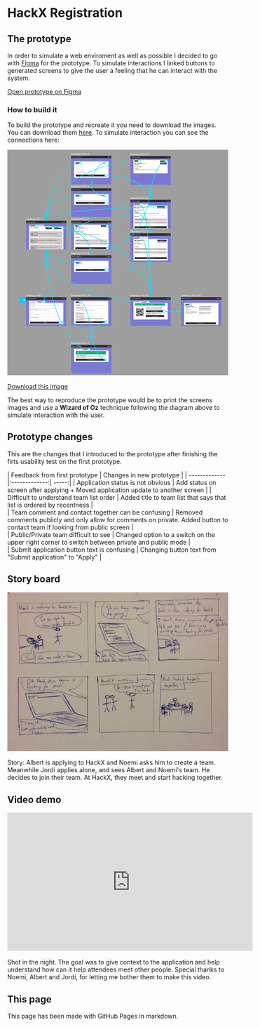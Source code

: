 # HackX Registration 

## The prototype

In order to simulate a web enviroment as well as possible I decided to go with [Figma](figma.com) for the prototype. To simulate interactions I linked buttons to generated screens to give the user a feeling that he can interact with the system. 

[Open prototype on Figma](https://www.figma.com/file/PrjeiH5pAaFcIQtlmKck5hcz/HackX-Registration)

### How to build it

To build the prototype and recreate it you need to download the images. You can download them [here](https://github.com/casassg/ucd_assign6/tree/master/assets/img/screens). To simulate interaction you can see the connections here:

![figma connections](assets/img/prototype%20connections.png)

[Download this image](assets/img/prototype%20connections.png)

The best way to reproduce the prototype would be to print the screens images and use a **Wizard of Oz** technique following the diagram above to simulate interaction with the user.


## Prototype changes

This are the changes that I introduced to the prototype after finishing the firts usability test on the first prototype.

| Feedback from first prototype       | Changes in new prototype           |
| ------------- |:-------------:| -----:|
| Application status is not obvious | Add status on screen after applying + Moved application update to another screen | 
| Difficult to understand team list order | Added title to team list that says that list is ordered by recentness  |   
| Team comment and contact together can be confusing | Removed comments publicly and only allow for comments on private. Added button to contact team if looking from public screen     |    
| Public/Private team difficult to see | Changed option to a switch on the upper right corner to switch between private and public mode      |    
| Submit application button text is confusing | Changing button text from "Submit application" to "Apply" |

## Story board

![storyboard](assets/img/storyboard.png)

Story: Albert is applying to HackX and Noemi asks him to create a team. Meanwhile Jordi applies alone, and sees Albert and Noemi's team. He decides to join their team. At HackX, they meet and start hacking together.

## Video demo

<iframe width="560" height="315" src="https://www.youtube.com/embed/fjKoq70Le8g?rel=0&amp;controls=0&amp;showinfo=0" frameborder="0" allowfullscreen></iframe>

Shot in the night. The goal was to give context to the application and help understand how can it help attendees meet other people. Special thanks to Noemi, Albert and Jordi, for letting me bother them to make this video.

## This page

This page has been made with GitHub Pages in markdown.
